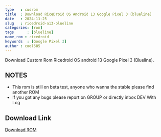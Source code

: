 ```yaml
---
type   : cusrom
title  : Download RiceDroid OS Android 13 Google Pixel 3 (blueline)
date   : 2024-11-25
slug   : ricedroid-a13-blueline
categories: [rom]
tags      : [blueline]
name_rom : ricedroid
keywords  : [Google Pixel 3]
author : cool585
---
```


Download Custom Rom Ricedroid OS android 13 Google Pixel 3 (Blueline).

## NOTES
- This rom is still on beta test, anyone who wanna the stable please find another ROM
- If you got any bugs please report on GROUP or directly inbox DEV With Log


## Download Link
[Download ROM](https://sourceforge.net/projects/cool585/files/blueline/ricedroid/gapps/)


